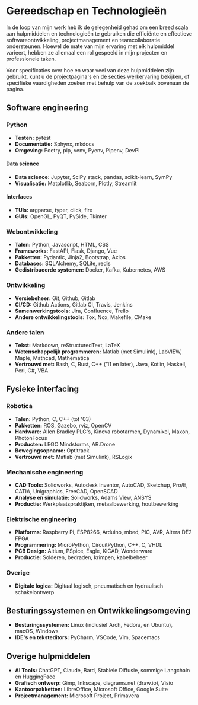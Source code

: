# Gereedschap en Technologieën
In de loop van mijn werk heb ik de gelegenheid gehad om een breed scala aan hulpmiddelen en technologieën te gebruiken die efficiënte en effectieve softwareontwikkeling, projectmanagement en teamcollaboratie ondersteunen.
Hoewel de mate van mijn ervaring met elk hulpmiddel varieert, hebben ze allemaal een rol gespeeld in mijn projecten en professionele taken.

Voor specificaties over hoe en waar veel van deze hulpmiddelen zijn gebruikt,
kunt u de [projectpagina's](projects/index.md) en de secties [werkervaring](work/index.md) bekijken,
of specifieke vaardigheden zoeken met behulp van de zoekbalk bovenaan de pagina.

## Software engineering
### Python
- **Testen:** pytest
- **Documentatie:** Sphynx, mkdocs
- **Omgeving:** Poetry, pip, venv, Pyenv, Pipenv, DevPI
#### Data science
- **Data science:** Jupyter, SciPy stack, pandas, scikit-learn, SymPy
- **Visualisatie:** Matplotlib, Seaborn, Plotly, Streamlit
#### Interfaces
- **TUIs:** argparse, typer, click, fire
- **GUIs:** OpenGL, PyQT, PySide, Tkinter
### Webontwikkeling
- **Talen:** Python, Javascript, HTML, CSS
- **Frameworks:** FastAPI, Flask, Django, Vue
- **Pakketten:** Pydantic, Jinja2, Bootstrap, Axios
- **Databases:** SQLAlchemy, SQLite, redis
- **Gedistribueerde systemen:** Docker, Kafka, Kubernetes, AWS
### Ontwikkeling
- **Versiebeheer:** Git, Github, Gitlab
- **CI/CD:** Github Actions, Gitlab CI, Travis, Jenkins
- **Samenwerkingstools:** Jira, Confluence, Trello
- **Andere ontwikkelingstools:** Tox, Nox, Makefile, CMake
### Andere talen
- **Tekst:** Markdown, reStructuredText, LaTeX
- **Wetenschappelijk programmeren:** Matlab (met Simulink), LabVIEW, Maple, Mathcad, Mathematica
- **Vertrouwd met:** Bash, C, Rust, C++ ('11 en later), Java, Kotlin, Haskell, Perl, C#, VBA

## Fysieke interfacing
### Robotica
- **Talen:** Python, C, C++ (tot '03)
- **Pakketten:** ROS, Gazebo, rviz, OpenCV
- **Hardware:** Allen Bradley PLC's, Kinova robotarmen, Dynamixel, Maxon, PhotonFocus
- **Producten:** LEGO Mindstorms, AR.Drone
- **Bewegingsopname:** Optitrack
- **Vertrouwd met:** Matlab (met Simulink), RSLogix
### Mechanische engineering
- **CAD Tools:** Solidworks, Autodesk Inventor, AutoCAD, Sketchup, Pro/E, CATIA, Unigraphics, FreeCAD, OpenSCAD
- **Analyse en simulatie:** Solidworks, Adams View, ANSYS
- **Productie:** Werkplaatspraktijken, metaalbewerking, houtbewerking
### Elektrische engineering
- **Platforms:** Raspberry Pi, ESP8266, Arduino, mbed, PIC, AVR, Altera DE2 FPGA
- **Programmering:** MicroPython, CircuitPython, C++, C, VHDL
- **PCB Design:** Altium, PSpice, Eagle, KiCAD, Wonderware
- **Productie:** Solderen, bedraden, krimpen, kabelbeheer
### Overige
- **Digitale logica:** Digitaal logisch, pneumatisch en hydraulisch schakelontwerp

## Besturingssystemen en Ontwikkelingsomgeving
- **Besturingssystemen:** Linux (inclusief Arch, Fedora, en Ubuntu), macOS, Windows
- **IDE's en teksteditors:** PyCharm, VSCode, Vim, Spacemacs

## Overige hulpmiddelen
- **AI Tools:** ChatGPT, Claude, Bard, Stabiele Diffusie, sommige Langchain en HuggingFace
- **Grafisch ontwerp:** Gimp, Inkscape, diagrams.net (draw.io), Visio
- **Kantoorpakketten:** LibreOffice, Microsoft Office, Google Suite
- **Projectmanagement:** Microsoft Project, Primavera
